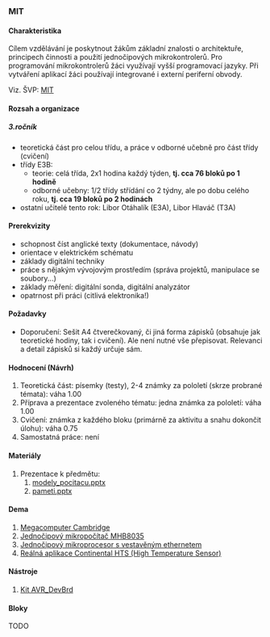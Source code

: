 ### MIT

#### Charakteristika
Cílem vzdělávání je poskytnout žákům základní znalosti o  architektuře, principech činnosti a použití jednočipových mikrokontrolerů. Pro programování mikrokontrolerů žáci využívají vyšší  programovací jazyky. Při vytváření aplikací žáci používají integrované i externí periferní obvody.

Viz. ŠVP: [MIT](svp-temata.md)

#### Rozsah a organizace

##### 3.ročník
- teoretická část pro celou třídu, a práce v odborné učebně pro část třídy (cvičení)
- třídy E3B:
  - teorie: celá třída, 2x1 hodina každý týden, **tj. cca 76 bloků po 1 hodině**
  - odborné učebny: 1/2 třídy střídání co 2 týdny, ale po dobu celého roku, **tj. cca 19 bloků po 2 hodinách**
- ostatní učitelé tento rok: Libor Otáhalík (E3A), Libor Hlaváč (T3A)

#### Prerekvizity

- schopnost číst anglické texty (dokumentace, návody)
- orientace v elektrickém schématu
- základy digitální techniky
- práce s nějakým vývojovým prostředím (správa projektů, manipulace se soubory...)
- základy měření: digitální sonda, digitální analyzátor
- opatrnost při práci (citlivá elektronika!)

#### Požadavky

- Doporučení: Sešit A4 čtverečkovaný, či jiná forma zápisků (obsahuje jak teoretické hodiny, tak i cvičení). Ale není nutné vše přepisovat. Relevanci a detail zápisků si každý určuje sám.

#### Hodnocení (Návrh)

1. Teoretická část: písemky (testy), 2-4 známky za pololetí (skrze probrané témata): váha 1.00
2. Příprava a prezentace zvoleného tématu: jedna známka za pololetí: váha 1.00
3. Cvičení: známka z každého bloku (primárně za aktivitu a snahu dokončit úlohu): váha 0.75
4. Samostatná práce: není

#### Materiály

1. Prezentace k předmětu:
   1. [modely_pocitacu.pptx](materialy/modely_pocitacu.pptx)
   2. [pameti.pptx](materialy/pameti.pptx)

#### Dema

1. [Megacomputer Cambridge](dema/megacomputer/readme.md)
2. [Jednočipový mikropočítač MHB8035](dema/mhb-8035/readme.md)
3. [Jednočipový mikroprocesor s vestavěným ethernetem](dema/mc9s12ne64/readme.md)
4. [Reálná aplikace Continental HTS (High Temperature Sensor)](dema/hts/readme.md)

#### Nástroje

1. [Kit AVR_DevBrd](mcu/atmega2560/devbrd/readme.md)


#### Bloky

TODO